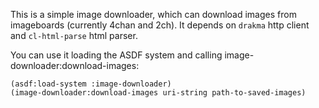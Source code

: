 This is a simple image downloader, which can download images from imageboards
(currently 4chan and 2ch). It depends on `drakma` http client and
`cl-html-parse` html parser.

You can use it loading the ASDF system and calling
image-downloader:download-images:

    (asdf:load-system :image-downloader)
    (image-downloader:download-images uri-string path-to-saved-images)
